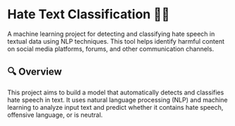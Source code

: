 # Hate Text Classification 🚫💬

A machine learning project for detecting and classifying hate speech in textual data using NLP techniques. This tool helps identify harmful content on social media platforms, forums, and other communication channels.

## 🔍 Overview

This project aims to build a model that automatically detects and classifies hate speech in text. It uses natural language processing (NLP) and machine learning to analyze input text and predict whether it contains hate speech, offensive language, or is neutral.
